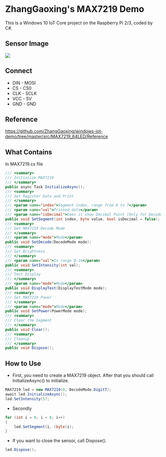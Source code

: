 # ZhangGaoxing's MAX7219 Demo
This is a Windows 10 IoT Core project on the Raspberry Pi 2/3, coded by C#.

## Sensor Image
![](https://raw.githubusercontent.com/ZhangGaoxing/windows-iot-demo/master/src/MAX7219_7Segment/02_Image/sensor.jpg)

## Connect
* DIN - MOSI
* CS - CS0
* CLK - SCLK
* VCC - 5V
* GND - GND

## Reference
https://github.com/ZhangGaoxing/windows-iot-demo/tree/master/src/MAX7219_64LED/Reference

## What Contains
In MAX7219.cs file
```C#
/// <summary>
/// Initialize MAX7219
/// </summary>
public async Task InitializeAsync();
/// <summary>
/// Set Register Data and Print
/// </summary>
/// <param name="index">Segment index, range from 0 to 7</param>
/// <param name="val">Printed data</param>
/// <param name="isDecimal">Does it show Decimal Point (Only for DecodeMode is Digit7)</param>
public void SetSegment(int index, byte value, bool isDecimal = false);
/// <summary>
/// Set MAX7219 Decode Mode
/// </summary>
/// <param name="mode">Mode</param>
public void SetDecode(DecodeMode mode);
/// <summary>
/// Set Brightness
/// </summary>
/// <param name="val">In range 0-16</param>
public void SetIntensity(int val);
/// <summary>
/// Test Display
/// </summary>
/// <param name="mode">Mode</param>
public void DisplayTest(DisplayTestMode mode);
/// <summary>
/// Set MAX7219 Power
/// </summary>
/// <param name="mode">Mode</param>
public void SetPower(PowerMode mode);
/// <summary>
/// Clear the Segment
/// </summary>
public void Clear();
/// <summary>
/// Cleanup
/// </summary>
public void Dispose();
```

## How to Use
* First, you need to create a MAX7219 object. After that you should call InitializeAsync() to initialize.
```C#
MAX7219 led = new MAX7219(0, DecodeMode.Digit7);
await led.InitializeAsync();
led.SetIntensity(5);
```
* Secondly
```C#
for (int i = 0; i < 8; i++)
{
    led.SetSegment(i, (byte)i);
}
```
* If you want to close the sensor, call Dispose().
```C#
led.Dispose();
```
